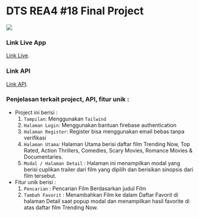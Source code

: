 # DTS REA4 #18 Final Project

![](./dokumentasi.gif)

### Link Live App
[Link Live](https://nutflux.netlify.app/).

### Link API
[Link API](https://developers.themoviedb.org/3).

### Penjelasan terkait project, API, fitur unik :

- Project ini berisi :
    1. `Tampilan`: Menggunakan `Tailwind`
    1. `Halaman Login`: Menggunakan bantuan firebase authentication
    1. `Halaman Register`: Register bisa menggunakan email bebas tanpa verifikasi
    1. `Halaman Utama`: Halaman Utama berisi daftar film Trending Now, Top Rated, Action Thrillers, Comedies, Scary Movies, Romance Movies & Documentaries.  
    1. `Modal / Halaman Detail` : Halaman ini menampilkan modal yang berisi cuplikan trailer dari film yang dipilih dan berisikan sinopsis dari film tersebut.
- Fitur unik berisi :
    1. `Pencarian` : Pencarian Film Berdasarkan judul Film
    1. `Tambah Favorit` : Menambahkan Film ke dalam Daftar Favorit di halaman Detail saat popup modal dan menampilkan hasil favorite di atas daftar film Trending Now.